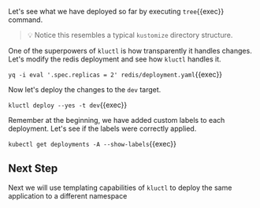 Let's see what we have deployed so far by executing `tree`{{exec}} command.

> 💡 Notice this resembles a typical `kustomize` directory structure.

One of the superpowers of `kluctl` is how transparently it handles changes.
Let's modify the redis deployment and see how `kluctl` handles it.

`yq -i eval '.spec.replicas = 2' redis/deployment.yaml`{{exec}}

Now let's deploy the changes to the `dev` target.

`kluctl deploy --yes -t dev`{{exec}}

Remember at the beginning, we have added custom labels to each deployment. Let's
see if the labels were correctly applied.

`kubectl get deployments -A --show-labels`{{exec}}

## Next Step

Next we will use templating capabilities of `kluctl` to deploy the same
application to a different namespace
